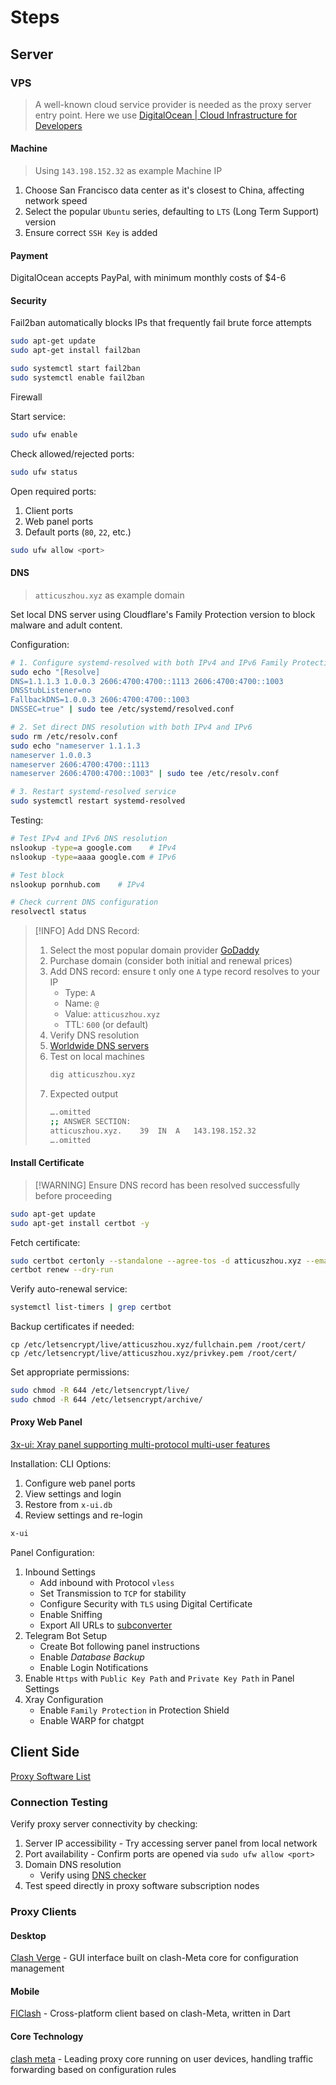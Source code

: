 # Steps

## Server

### VPS

> A well-known cloud service provider is needed as the proxy server entry point. Here we use [DigitalOcean | Cloud Infrastructure for Developers](https://www.digitalocean.com/)

#### Machine

> Using `143.198.152.32` as example Machine IP

1. Choose San Francisco data center as it's closest to China, affecting network speed
2. Select the popular `Ubuntu` series, defaulting to `LTS` (Long Term Support) version
3. Ensure correct `SSH Key` is added

#### Payment

DigitalOcean accepts PayPal, with minimum monthly costs of $4-6

#### Security

Fail2ban automatically blocks IPs that frequently fail brute force attempts

```bash
sudo apt-get update
sudo apt-get install fail2ban
```

```bash
sudo systemctl start fail2ban
sudo systemctl enable fail2ban
```

Firewall

Start service:

```bash
sudo ufw enable
```

Check allowed/rejected ports:

```bash
sudo ufw status
```

Open required ports:

1. Client ports
2. Web panel ports
3. Default ports (`80`, `22`, etc.)

```bash
sudo ufw allow <port>
```

#### DNS

> `atticuszhou.xyz` as example domain

Set local DNS server using Cloudflare's Family Protection version to block malware and adult content.

Configuration:

```bash
# 1. Configure systemd-resolved with both IPv4 and IPv6 Family Protection DNS
sudo echo "[Resolve]
DNS=1.1.1.3 1.0.0.3 2606:4700:4700::1113 2606:4700:4700::1003
DNSStubListener=no
FallbackDNS=1.0.0.3 2606:4700:4700::1003
DNSSEC=true" | sudo tee /etc/systemd/resolved.conf

# 2. Set direct DNS resolution with both IPv4 and IPv6
sudo rm /etc/resolv.conf
sudo echo "nameserver 1.1.1.3
nameserver 1.0.0.3
nameserver 2606:4700:4700::1113
nameserver 2606:4700:4700::1003" | sudo tee /etc/resolv.conf

# 3. Restart systemd-resolved service
sudo systemctl restart systemd-resolved
```

Testing:

```bash
# Test IPv4 and IPv6 DNS resolution
nslookup -type=a google.com    # IPv4
nslookup -type=aaaa google.com # IPv6

# Test block
nslookup pornhub.com    # IPv4

# Check current DNS configuration
resolvectl status
```

> [!INFO] Add DNS Record:
> 1. Select the most popular domain provider [GoDaddy](https://account.godaddy.com/products)
> 2. Purchase domain (consider both initial and renewal prices)
> 3. Add DNS record: ensure t only one `A` type record resolves to your IP
>    - Type: `A`
>    - Name: `@`
>    - Value: `atticuszhou.xyz`
>    - TTL: `600` (or default)
>  4. Verify DNS resolution
> 	 1. [Worldwide DNS servers](https://www.whatsmydns.net/)
> 	 2. Test on local machines
> 		 ```bash
> 		 dig atticuszhou.xyz
> 		 ```
> 	3. Expected output
> 		```bash
> 		….omitted
> 		;; ANSWER SECTION:
> 		atticuszhou.xyz.	39	IN	A	143.198.152.32
> 		….omitted
> 		```

#### Install Certificate

> [!WARNING] Ensure DNS record has been resolved successfully before proceeding

```bash
sudo apt-get update
sudo apt-get install certbot -y
```

Fetch certificate:

```bash
sudo certbot certonly --standalone --agree-tos -d atticuszhou.xyz --email zhouge1831@gmail.com
certbot renew --dry-run
```

Verify auto-renewal service:

```bash
systemctl list-timers | grep certbot
```

Backup certificates if needed:

```
cp /etc/letsencrypt/live/atticuszhou.xyz/fullchain.pem /root/cert/
cp /etc/letsencrypt/live/atticuszhou.xyz/privkey.pem /root/cert/
```

Set appropriate permissions:

```bash
sudo chmod -R 644 /etc/letsencrypt/live/
sudo chmod -R 644 /etc/letsencrypt/archive/
```

#### Proxy Web Panel

[3x-ui: Xray panel supporting multi-protocol multi-user features](https://github.com/MHSanaei/3x-ui)

Installation:
CLI Options:
1. Configure web panel ports
2. View settings and login
3. Restore from `x-ui.db`
4. Review settings and re-login

```bash
x-ui
```

Panel Configuration:
1. Inbound Settings
	- Add inbound with Protocol `vless`
	- Set Transmission to `TCP` for stability
	- Configure Security with `TLS` using Digital Certificate
	- Enable Sniffing
	- Export All URLs to [subconverter](https://v1.v2rayse.com/v2ray-clash/)
2. Telegram Bot Setup
	- Create Bot following panel instructions
	- Enable _Database Backup_
	- Enable Login Notifications
3. Enable `Https` with `Public Key Path` and `Private Key Path` in Panel Settings
4. Xray Configuration
	- Enable `Family Protection` in Protection Shield
	- Enable WARP for chatgpt

## Client Side

[Proxy Software List](https://www.clashverge.dev/friendship.html)

### Connection Testing

Verify proxy server connectivity by checking:

1. Server IP accessibility - Try accessing server panel from local network
2. Port availability - Confirm ports are opened via `sudo ufw allow <port>`
3. Domain DNS resolution
	- Verify using [DNS checker](https://www.whatsmydns.net/)
4. Test speed directly in proxy software subscription nodes

### Proxy Clients

#### Desktop

[Clash Verge](https://www.clashverge.dev/) - GUI interface built on clash-Meta core for configuration management

#### Mobile

[FlClash](https://github.com/chen08209/FlClash) - Cross-platform client based on clash-Meta, written in Dart

#### Core Technology

[clash meta](https://wiki.metacubex.one/config/) - Leading proxy core running on user devices, handling traffic forwarding based on configuration rules
